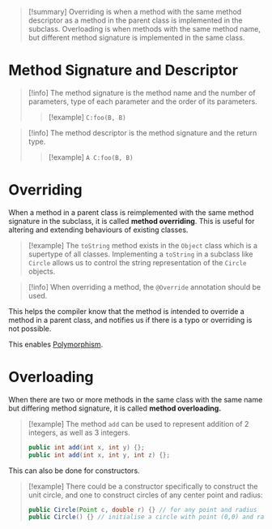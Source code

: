 >[!summary] Overriding is when a method with the same method descriptor as a method in the parent class is implemented in the subclass. Overloading is when methods with the same method name, but different method signature is implemented in the same class.


# Method Signature and Descriptor

> [!info] The method signature is the method name and the number of parameters, type of each parameter and the order of its parameters.
> >[!example] ``C:foo(B, B)``
> 

> [!info] The method descriptor is the method signature and the return type.
> >[!example] ``A C:foo(B, B)``

# Overriding

When a method in a parent class is reimplemented with the same method signature in the subclass, it is called **method overriding**. This is useful for altering and extending behaviours of existing classes.

> [!example] The ``toString`` method exists in the ``Object`` class which is a supertype of all classes.
> Implementing a ``toString`` in a subclass like ``Circle`` allows us to control the string representation of the ``Circle`` objects.

> [!info] When overriding a method, the ``@Override`` annotation should be used.

This helps the compiler know that the method is intended to override a method in a parent class, and notifies us if there is a typo or overriding is not possible.

This enables [Polymorphism](Polymorphism.md).
# Overloading

When there are two or more methods in the same class with the same name but differing method signature, it is called **method overloading.**

> [!example] The method ``add`` can be used to represent addition of 2 integers, as well as 3 integers. 
> ```Java
> public int add(int x, int y) {};
> public int add(int x, int y, int z) {};
>```

This can also be done for constructors.
> [!example] There could be a constructor specifically to construct the unit circle, and one to construct circles of any center point and radius:
> ```Java
> public Circle(Point c, double r) {} // for any point and radius
> public Circle() {} // initialise a circle with point (0,0) and radius 1
> ```

